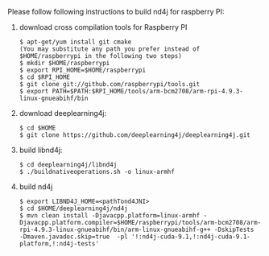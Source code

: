 Please follow following instructions to build nd4j for raspberry PI:

1. download cross compilation tools for Raspberry PI

    ```
    $ apt-get/yum install git cmake
    (You may substitute any path you prefer instead of $HOME/raspberrypi in the following two steps)
    $ mkdir $HOME/raspberrypi
    $ export RPI_HOME=$HOME/raspberrypi
    $ cd $RPI_HOME
    $ git clone git://github.com/raspberrypi/tools.git
    $ export PATH=$PATH:$RPI_HOME/tools/arm-bcm2708/arm-rpi-4.9.3-linux-gnueabihf/bin
    ```

2. download deeplearning4j:

    ```
    $ cd $HOME
    $ git clone https://github.com/deeplearning4j/deeplearning4j.git
    ```

3. build libnd4j:

    ```
    $ cd deeplearning4j/libnd4j
    $ ./buildnativeoperations.sh -o linux-armhf
    ```

4. build nd4j

    ```
    $ export LIBND4J_HOME=<pathTond4JNI>
    $ cd $HOME/deeplearning4j/nd4j
    $ mvn clean install -Djavacpp.platform=linux-armhf -Djavacpp.platform.compiler=$HOME/raspberrypi/tools/arm-bcm2708/arm-rpi-4.9.3-linux-gnueabihf/bin/arm-linux-gnueabihf-g++ -DskipTests  -Dmaven.javadoc.skip=true  -pl '!:nd4j-cuda-9.1,!:nd4j-cuda-9.1-platform,!:nd4j-tests'
    ```
